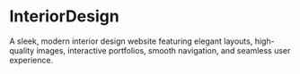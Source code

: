 # InteriorDesign
A sleek, modern interior design website featuring elegant layouts, high-quality images, interactive portfolios, smooth navigation, and seamless user experience.
